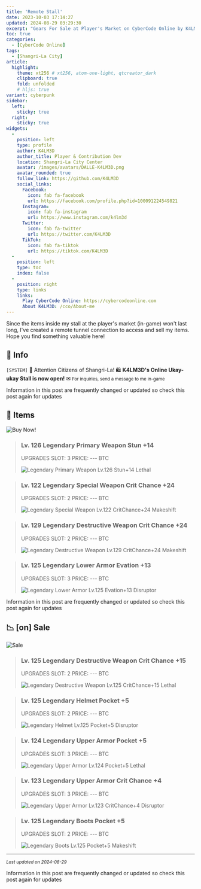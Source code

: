 ```yaml
---
title: 'Remote Stall'
date: 2023-10-03 17:14:27
updated: 2024-08-29 03:29:30
excerpt: "Gears For Sale at Player's Market on CyberCode Online by K4LM3D"
toc: true
categories:
  - [CyberCode Online]
tags:
  - [Shangri-La City]
article:
  highlight:
    theme: xt256 # xt256, atom-one-light, qtcreator_dark
    clipboard: true
    fold: unfolded
    # hljs: true
variant: cyberpunk
sidebar:
  left:
    sticky: true
  right:
    sticky: true
widgets:
  -
    position: left
    type: profile
    author: K4LM3D
    author_title: Player & Contribution Dev
    location: Shangri-La City Center
    avatar: /images/avatars/DALLE-K4LM3D.png
    avatar_rounded: true
    follow_link: https://github.com/K4LM3D
    social_links:
      Facebook:
        icon: fab fa-facebook
        url: https://facebook.com/profile.php?id=100091224549821
      Instagram:
        icon: fab fa-instagram
        url: https://www.instagram.com/k4lm3d
      Twitter:
        icon: fab fa-twitter
        url: https://twitter.com/K4LM3D
      TikTok:
        icon: fab fa-tiktok
        url: https://tiktok.com/K4LM3D
  - 
    position: left
    type: toc
    index: false
  -
    position: right
    type: links
    links:
      Play CyberCode Online: https://cybercodeonline.com
      About K4LM3D: /cco/About-me
---
```


Since the items inside my stall at the player's market (in-game) won't last long, I've created a remote tunnel connection to access and sell my items. Hope you find something valuable here!

<!-- more -->

## 📢 Info

`[SYSTEM]`
🚨 Attention Citizens of Shangri-La!
🛍 **K4LM3D's Online Ukay-ukay Stall is now open!**
✉ <small>For inquiries, send a message to me in-game</small>

<!-- > {% codeblock "Lv. 0 Legendary Something" lang:diff  %}
+ TIER: Legendary
+ LEVEL: 0
+ EQUIPMENT: Primary/Special/Destructive Weapon
+ EQUIPMENT: Helmet / Upper/Lower Armor / Boots
+ MARK: Lethal/Disruptor/Makeshift
+ STAT:
-   HEALTH: 0 - DAMAGE: 0 - ARMOR: 0
-   BARGAIN: 0 - POCKET: 0
-   SHEILD: 0 - ESCAPE: 0
-   CRIT: 0 - CRIT DAMAGE: 0 - EVADE: 0 - STUN: 0
+ UPGRADES SLOT: 0
{% endcodeblock %} -->

<article class="message is-primary">
  <div class="message-body">
    <i class="fas fa-info mr-2"></i> Information in this post are frequently changed or updated so check this post again for updates
  </div>
</article>

## 🛒 Items

![Buy Now!](/images/gifs/BUY_NOW.gif)


> ### Lv. 126 Legendary Primary Weapon Stun +14
> UPGRADES SLOT: 3
> PRICE: --- BTC
> 
> ![Legendary Primary Weapon Lv.126 Stun+14 Lethal](/games-images/cco/goods/Legendary-PrimaryWeapon-LV126-Stun14-Lethal_CyberCode_Online.jpg)

<!-- <img src="/games-images/cco/goods/Legendary-PrimaryWeapon-LV126-Stun+14-Lethal_CyberCode_Online.jpg" alt="Legendary Primary Weapon Lv.126 Stun+14 Lethal" /> -->

<!-- {% img /games-images/cco/goods/Legendary-PrimaryWeapon-LV126-Stun+14-Lethal_CyberCode_Online.jpg "Legendary Primary Weapon Lv.126 Stun+14 Lethal" %} -->

> ### Lv. 122 Legendary Special Weapon Crit Chance +24
> UPGRADES SLOT: 2
> PRICE: --- BTC
> 
> ![Legendary Special Weapon Lv.122 CritChance+24 Makeshift](/games-images/cco/goods/Legendary-SpecialWeapon-LV122-CritChance24-Makeshift_CyberCode_Online.jpg)


> ### Lv. 129 Legendary Destructive Weapon Crit Chance +24
> UPGRADES SLOT: 2
> PRICE: --- BTC
> 
> ![Legendary Destructive Weapon Lv.129 CritChance+24 Makeshift](/games-images/cco/goods/Legendary-DestructiveWeapon-LV129-CritChance24-Makeshift_CyberCode_Online.jpg)


> ### Lv. 125 Legendary Lower Armor Evation +13
> UPGRADES SLOT: 3
> PRICE: --- BTC
> 
> ![Legendary Lower Armor Lv.125 Evation+13 Disruptor](/games-images/cco/goods/Legendary-LowerArmor-LV125-Evasion13-Disruptor_CyberCode_Online.jpg)


<article class="message is-primary">
  <div class="message-body">
    <i class="fas fa-info mr-2"></i> Information in this post are frequently changed or updated so check this post again for updates
  </div>
</article>


## 📉 [on] Sale

![Sale](/images/gifs/SALE.gif)


> ### Lv. 125 Legendary Destructive Weapon Crit Chance +15
> UPGRADES SLOT: 2
> PRICE: --- BTC
> 
> ![Legendary Destructive Weapon Lv.125 CritChance+15 Lethal](/games-images/cco/goods/Legendary-DestructiveWeapon-LV125-CritChance15-Lethal_CyberCode_Online.jpg)


> ### Lv. 125 Legendary Helmet Pocket +5
> UPGRADES SLOT: 2
> PRICE: --- BTC
> 
> ![Legendary Helmet Lv.125 Pocket+5 Disruptor](/games-images/cco/goods/Legendary-Helmet-LV126-Pockets5-Disruptor_CyberCode_Online.jpg)


> ### Lv. 124 Legendary Upper Armor Pocket +5
> UPGRADES SLOT: 3
> PRICE: --- BTC
> 
> ![Legendary Upper Armor Lv.124 Pocket+5 Lethal](/games-images/cco/goods/Legendary-UpperArmor-LV124-Pockets5-Lethal_CyberCode_Online.jpg)


> ### Lv. 123 Legendary Upper Armor Crit Chance +4
> UPGRADES SLOT: 3
> PRICE: --- BTC
> 
> ![Legendary Upper Armor Lv.123 CritChance+4 Disruptor](/games-images/cco/goods/Legendary-UpperArmor-LV125-CritChance4-Disruptor_CyberCode_Online.jpg)


> ### Lv. 125 Legendary Boots Pocket +5
> UPGRADES SLOT: 2
> PRICE: --- BTC
> 
> ![Legendary Boots Lv.125 Pocket+5 Makeshift](/games-images/cco/goods/Legendary-Boots-LV125-Pockets5-Makeshift_CyberCode_Online.jpg)

___
*<small>Last updated on 2024-08-29</small>*
<article class="message is-primary">
  <div class="message-body">
    <i class="fas fa-info mr-2"></i> Information in this post are frequently changed or updated so check this post again for updates
  </div>
</article>